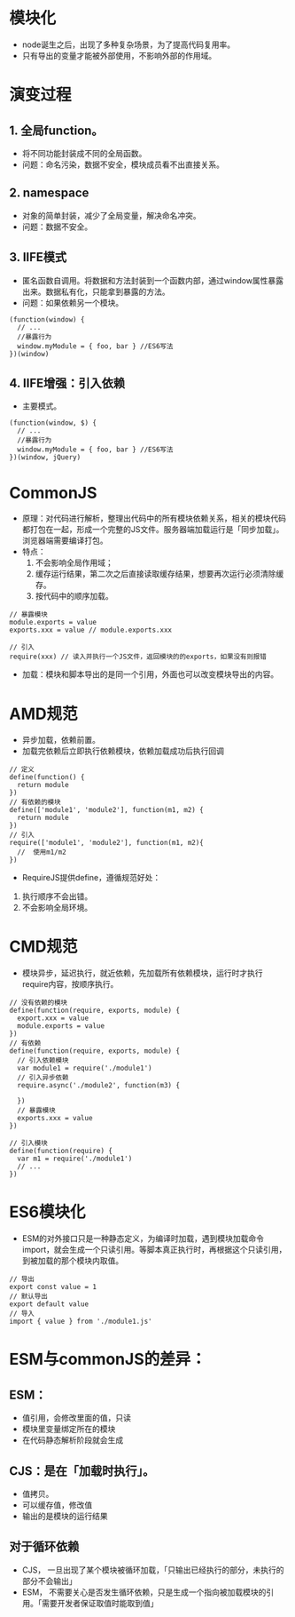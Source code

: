 # 模块化
- node诞生之后，出现了多种复杂场景，为了提高代码复用率。
- 只有导出的变量才能被外部使用，不影响外部的作用域。

# 演变过程
## 1. 全局function。
- 将不同功能封装成不同的全局函数。
- 问题：命名污染，数据不安全，模块成员看不出直接关系。
## 2. namespace
- 对象的简单封装，减少了全局变量，解决命名冲突。
- 问题：数据不安全。
## 3. IIFE模式
- 匿名函数自调用。将数据和方法封装到一个函数内部，通过window属性暴露出来。数据私有化，只能拿到暴露的方法。
- 问题：如果依赖另一个模块。
```JS
(function(window) {
  // ...
  //暴露行为
  window.myModule = { foo, bar } //ES6写法
})(window)
```
## 4. IIFE增强：引入依赖
- 主要模式。
```JS
(function(window, $) {
  // ...
  //暴露行为
  window.myModule = { foo, bar } //ES6写法
})(window, jQuery)
```

# CommonJS
- 原理：对代码进行解析，整理出代码中的所有模块依赖关系，相关的模块代码都打包在一起，形成一个完整的JS文件。服务器端加载运行是「同步加载」。浏览器端需要编译打包。
- 特点：
  1. 不会影响全局作用域；
  2. 缓存运行结果，第二次之后直接读取缓存结果，想要再次运行必须清除缓存。
  3. 按代码中的顺序加载。
```JS
// 暴露模块
module.exports = value
exports.xxx = value // module.exports.xxx

// 引入
require(xxx) // 读入并执行一个JS文件，返回模块的的exports，如果没有则报错
```
- 加载：模块和脚本导出的是同一个引用，外面也可以改变模块导出的内容。

# AMD规范
- 异步加载，依赖前置。
- 加载完依赖后立即执行依赖模块，依赖加载成功后执行回调
```JS
// 定义
define(function() {
  return module
})
// 有依赖的模块
define(['module1', 'module2'], function(m1, m2) {
  return module
})
// 引入
require(['module1', 'module2'], function(m1, m2){
  //  使用m1/m2
})
```
- RequireJS提供define，遵循规范好处：
1. 执行顺序不会出错。
2. 不会影响全局环境。

# CMD规范
- 模块异步，延迟执行，就近依赖，先加载所有依赖模块，运行时才执行require内容，按顺序执行。
```JS
// 没有依赖的模块
define(function(require, exports, module) {
  export.xxx = value
  module.exports = value
})
// 有依赖
define(function(require, exports, module) {
  // 引入依赖模块
  var module1 = require('./module1')
  // 引入异步依赖
  require.async('./module2', function(m3) {

  })
  // 暴露模块
  exports.xxx = value
})

// 引入模块
define(function(require) {
  var m1 = require('./module1')
  // ...
})
```

# ES6模块化
- ESM的对外接口只是一种静态定义，为编译时加载，遇到模块加载命令import，就会生成一个只读引用。等脚本真正执行时，再根据这个只读引用，到被加载的那个模块内取值。
```JS
// 导出
export const value = 1
// 默认导出
export default value
// 导入
import { value } from './module1.js'
```

# ESM与commonJS的差异：
## ESM：
  - 值引用，会修改里面的值，只读
  - 模块里变量绑定所在的模块
  - 在代码静态解析阶段就会生成
## CJS：是在「加载时执行」。
  - 值拷贝。
  - 可以缓存值，修改值
  - 输出的是模块的运行结果

## 对于循环依赖
- CJS， 一旦出现了某个模块被循环加载，「只输出已经执行的部分，未执行的部分不会输出」
- ESM， 不需要关心是否发生循环依赖，只是生成一个指向被加载模块的引用。「需要开发者保证取值时能取到值」

